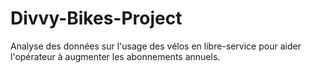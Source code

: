 # Divvy-Bikes-Project
Analyse des données sur l'usage des vélos en libre-service pour aider l'opérateur à augmenter les abonnements annuels.
